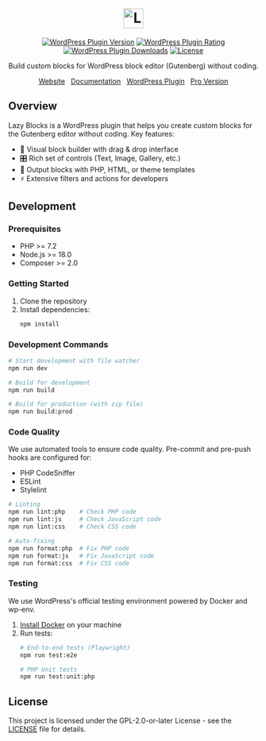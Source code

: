 <h1 align="center">
  <a href="https://www.lazyblocks.com/">
    <picture>
      <source media="(prefers-color-scheme: dark)" srcset="https://www.lazyblocks.com/logo-white.svg">
      <img src="https://www.lazyblocks.com/logo.svg" height="40" alt="Lazy Blocks - Custom Blocks Builder">
    </picture>
  </a>
</h1>

<p align="center">
  <a href="https://wordpress.org/plugins/lazy-blocks/"><img alt="WordPress Plugin Version" src="https://img.shields.io/wordpress/plugin/v/lazy-blocks"></a>
  <a href="https://wordpress.org/plugins/lazy-blocks/"><img alt="WordPress Plugin Rating" src="https://img.shields.io/wordpress/plugin/rating/lazy-blocks"></a>
  <a href="https://wordpress.org/plugins/lazy-blocks/"><img alt="WordPress Plugin Downloads" src="https://img.shields.io/wordpress/plugin/dt/lazy-blocks"></a>
  <a href="https://github.com/nk-crew/lazy-blocks/blob/master/LICENSE"><img alt="License" src="https://img.shields.io/github/license/nk-crew/lazy-blocks"></a>
</p>

<p align="center">Build custom blocks for WordPress block editor (Gutenberg) without coding.</p>

<p align="center">
  <a href="https://www.lazyblocks.com/">Website</a> &nbsp; <a href="https://www.lazyblocks.com/docs/overview/">Documentation</a> &nbsp; <a href="https://wordpress.org/plugins/lazy-blocks/">WordPress Plugin</a> &nbsp; <a href="https://www.lazyblocks.com/pro/">Pro Version</a>
</p>

## Overview

Lazy Blocks is a WordPress plugin that helps you create custom blocks for the Gutenberg editor without coding. Key features:

- 📝 Visual block builder with drag & drop interface
- 🎛️ Rich set of controls (Text, Image, Gallery, etc.)
- 🔄 Output blocks with PHP, HTML, or theme templates
- ⚡ Extensive filters and actions for developers

## Development

### Prerequisites

- PHP >= 7.2
- Node.js >= 18.0
- Composer >= 2.0

### Getting Started

1. Clone the repository
2. Install dependencies:
   ```bash
   npm install
   ```

### Development Commands

```bash
# Start development with file watcher
npm run dev

# Build for development
npm run build

# Build for production (with zip file)
npm run build:prod
```

### Code Quality

We use automated tools to ensure code quality. Pre-commit and pre-push hooks are configured for:
- PHP CodeSniffer
- ESLint
- Stylelint

```bash
# Linting
npm run lint:php    # Check PHP code
npm run lint:js     # Check JavaScript code
npm run lint:css    # Check CSS code

# Auto-fixing
npm run format:php  # Fix PHP code
npm run format:js   # Fix JavaScript code
npm run format:css  # Fix CSS code
```

### Testing

We use WordPress's official testing environment powered by Docker and wp-env.

1. [Install Docker](https://www.docker.com/) on your machine
2. Run tests:
   ```bash
   # End-to-end tests (Playwright)
   npm run test:e2e

   # PHP Unit tests
   npm run test:unit:php
   ```

## License

This project is licensed under the GPL-2.0-or-later License - see the [LICENSE](LICENSE.txt) file for details.
